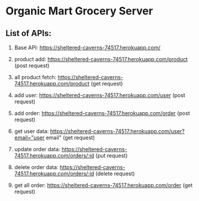 # Organic Mart Grocery Server

## List of APIs:

1. Base API: https://sheltered-caverns-74517.herokuapp.com/

2. product add: https://sheltered-caverns-74517.herokuapp.com/product (post request)

3. all product fetch: https://sheltered-caverns-74517.herokuapp.com/product (get request)

4. add user: https://sheltered-caverns-74517.herokuapp.com/user (post request)

5. add order: https://sheltered-caverns-74517.herokuapp.com/order (post request)

6. get user data: https://sheltered-caverns-74517.herokuapp.com/user?email="user email" (get request)

7. update order data: https://sheltered-caverns-74517.herokuapp.com/orders/:id (put request)

8. delete order data: https://sheltered-caverns-74517.herokuapp.com/orders/:id (delete request)

9. get all order: https://sheltered-caverns-74517.herokuapp.com/order (get request)
